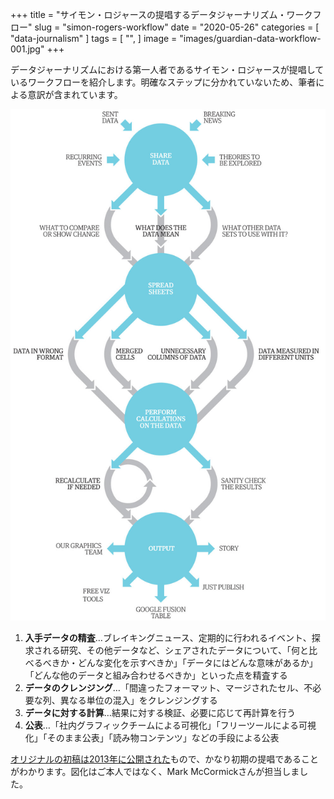 +++
title = "サイモン・ロジャースの提唱するデータジャーナリズム・ワークフロー"
slug = "simon-rogers-workflow"
date = "2020-05-26"
categories = [
    "data-journalism"
]
tags = [
    "",
]
image = "images/guardian-data-workflow-001.jpg"
+++

データジャーナリズムにおける第一人者であるサイモン・ロジャースが提唱しているワークフローを紹介します。明確なステップに分かれていないため、筆者による意訳が含まれています。

![](images/guardian-data-workflow-001.jpg)

1. **入手データの精査**…ブレイキングニュース、定期的に行われるイベント、探求される研究、その他データなど、シェアされたデータについて、「何と比べるべきか・どんな変化を示すべきか」「データにはどんな意味があるか」「どんな他のデータと組み合わせるべきか」といった点を精査する
2. **データのクレンジング**…「間違ったフォーマット、マージされたセル、不必要な列、異なる単位の混入」をクレンジングする
3. **データに対する計算**…結果に対する検証、必要に応じて再計算を行う
4. **公表**…「社内グラフィックチームによる可視化」「フリーツールによる可視化」「そのまま公表」「読み物コンテンツ」などの手段による公表

[オリジナルの初稿は2013年に公開された](https://simonrogers.net/2013/01/27/a-data-journalism-workflow/)もので、かなり初期の提唱であることがわかります。図化はご本人ではなく、Mark McCormickさんが担当しました。

